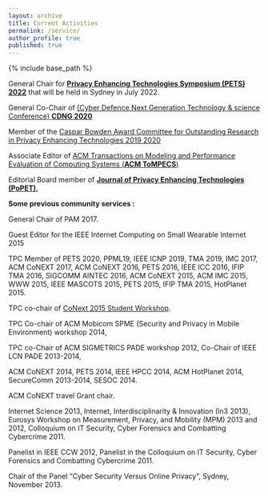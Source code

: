 ```yaml
---
layout: archive
title: Current Activities
permalink: /service/
author_profile: true
published: true
---
```


{% include base_path %}

General Chair for [**Privacy Enhancing Technologies Symposium (PETS) 2022**](https://www.petsymposium.org/cfp22.php) that will be held in Sydney in July 2022.

General Co-Chair of [(Cyber Defence Next Generation Technology & science Conference) **CDNG 2020**](https://wp.csiro.au/cdng/)

Member of the [Caspar Bowden Award Committee for Outstanding Research in Privacy Enhancing Technologies 2019 2020](https://petsymposium.org/award/cfn.php)

Associate Editor of [ACM Transactions on Modeling and Performance Evaluation of Computing Systems (**ACM ToMPECS**)](https://dl.acm.org/journal/tompecs)

Editorial Board member of [**Journal of Privacy Enhancing Technologies (PoPET)**.](https://petsymposium.org/)

**Some previous community services :** 

General Chair of PAM 2017.

Guest Editor for the IEEE Internet Computing on Small Wearable Internet 2015

TPC Member of PETS 2020, PPML19, IEEE ICNP 2019, TMA 2019, IMC 2017, ACM CoNEXT 2017, ACM CoNEXT 2016, PETS 2016, IEEE ICC 2016, IFIP TMA 2016, SIGCOMM AINTEC 2016, ACM CoNEXT 2015, ACM IMC 2015, WWW 2015, IEEE MASCOTS 2015, PETS 2015, IFIP TMA 2015, HotPlanet 2015.

TPC co-chair of [CoNext 2015 Student Workshop](http://conferences2.sigcomm.org/co-next/2015/#!/home).

TPC Co-chair of ACM Mobicom SPME (Security and Privacy in Mobile Environment) workshop 2014,

TPC co-Chair of ACM SIGMETRICS PADE workshop 2012, Co-Chair of IEEE LCN PADE 2013-2014,

ACM CoNEXT 2014, PETS 2014, IEEE HPCC 2014, ACM HotPlanet 2014, SecureComm 2013-2014, SESOC 2014.

ACM CoNEXT travel Grant chair.

Internet Science 2013, Internet, Interdisciplinarity & Innovation (In3 2013), Eurosys Workshop on Measurement, Privacy, and Mobility (MPM) 2013 and 2012, Colloquium on IT Security, Cyber Forensics and Combatting Cybercrime 2011.

Panelist in IEEE CCW 2012, Panelist in the Colloquium on IT Security, Cyber Forensics and Combatting Cybercrime 2011.

Chair of the Panel “Cyber Security Versus Online Privacy”, Sydney, November 2013.
